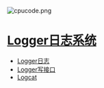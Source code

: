 

![cpucode.png](https://s1.ax1x.com/2020/06/18/Nnpxmj.png)





# [Logger日志系统](android_bottom/logger_log_system/README.md)

* [Logger日志](android_bottom/logger_log_system/Logger_log.md)
* [Logger写接口](android_bottom/logger_log_system/Log_interface.md)
* [Logcat](android_bottom/logger_log_system/logcat.md)